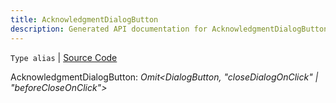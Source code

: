 ```yaml
---
title: AcknowledgmentDialogButton
description: Generated API documentation for AcknowledgmentDialogButton.
---
```


`Type alias` | [Source Code](https://github.com/mrCamelCode/jtjs-react/blob/0e141e63e22c212c71ce52ba40f0472cc9028516/lib/components/dialogs/AcknowledgmentDialog.tsx#L4)

AcknowledgmentDialogButton: _Omit<DialogButton, "closeDialogOnClick" | "beforeCloseOnClick">_